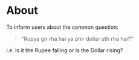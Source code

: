 # About

To inform users about the common question:

> "Rupya gir rha hai ya phir dollar uth rha hai?"

i.e. Is it the Rupee falling or is the Dollar rising?

